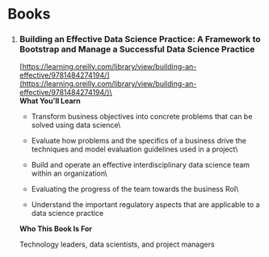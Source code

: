 # Books

1.  ### Building an Effective Data Science Practice: A Framework to Bootstrap and Manage a Successful Data Science Practice

    [https://learning.oreilly.com/library/view/building-an-effective/9781484274194/](https://learning.oreilly.com/library/view/building-an-effective/9781484274194/)\
    \
    **What You’ll Learn**&#x20;

    * Transform business objectives into concrete problems that can be solved using data science\

    * Evaluate how problems and the specifics of a business drive the techniques and model evaluation guidelines used in a project\

    * Build and operate an effective interdisciplinary data science team within an organization\

    * Evaluating the progress of the team towards the business RoI\

    * Understand the important regulatory aspects that are applicable to a data science practice&#x20;

    **Who This Book Is For**

    Technology leaders, data scientists, and project managers&#x20;
